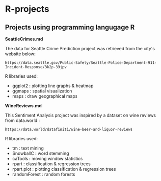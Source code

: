 # R-projects

## Projects using programming langugage R

**SeattleCrimes.md**

The data for Seattle Crime Prediction project was retrieved from the city's website below:

    https://data.seattle.gov/Public-Safety/Seattle-Police-Department-911-Incident-Response/3k2p-39jpv

R libraries used:
  * ggplot2 : plotting line graphs & heatmap
  * ggmaps : spatial visualization 
  * maps : draw geographical maps
  

**WineReviews.md**

This Sentiment Analysis project was inspired by a dataset on wine reviews from data.world :

    https://data.world/datafiniti/wine-beer-and-liquor-reviews
    
R libraries used: 
  * tm : text mining 
  * SnowballC : word stemming
  * caTools : moving window statistics 
  * rpart : classification & regression trees
  * rpart.plot : plotting classification & regression trees
  * randomForest : random forests
